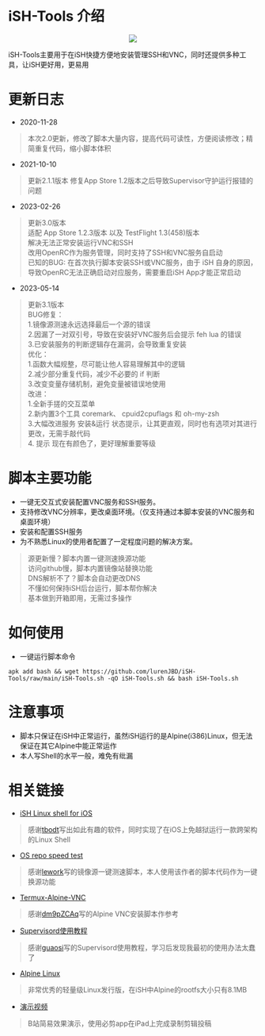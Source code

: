 # iSH-Tools 介绍

<p align="center">
<a href="https://ish.app">
<img src="https://github.com/lurenJBD/iSH-Tools/assets/31967654/c58c787e-1299-459a-97a3-38a507e2eeb1">
</a>
</p>

iSH-Tools主要用于在iSH快捷方便地安装管理SSH和VNC，同时还提供多种工具，让iSH更好用，更易用

# 更新日志

* 2020-11-28

> 本次2.0更新，修改了脚本大量内容，提高代码可读性，方便阅读修改；精简重复代码，缩小脚本体积

* 2021-10-10

> 更新2.1.1版本
> 修复App Store 1.2版本之后导致Supervisor守护运行报错的问题

* 2023-02-26

> 更新3.0版本<br/>
> 适配 App Store 1.2.3版本 以及 TestFlight 1.3(458)版本<br/>
> 解决无法正常安装运行VNC和SSH<br/>
> 改用OpenRC作为服务管理，同时支持了SSH和VNC服务自启动<br/>
> 已知的BUG: 在首次执行脚本安装SSH或VNC服务，由于 iSH 自身的原因，导致OpenRC无法正确启动对应服务，需要重启iSH App才能正常启动<br/>

* 2023-05-14

> 更新3.1版本<br/>
> BUG修复：<br/>
> 1.镜像源测速永远选择最后一个源的错误<br/>
> 2.因漏了一对双引号，导致在安装好VNC服务后会提示 feh lua 的错误<br/>
> 3.已安装服务的判断逻辑存在漏洞，会导致重复安装<br/>
> 优化：<br/>
> 1.函数大幅规整，尽可能让他人容易理解其中的逻辑<br/>
> 2.减少部分重复代码，减少不必要的 if 判断<br/>
> 3.改变变量存储机制，避免变量被错误地使用<br/>
> 改进：<br/>
> 1.全新手搓的交互菜单<br/>
> 2.新内置3个工具 coremark、 cpuid2cpuflags 和 oh-my-zsh<br/>
> 3.大幅改进服务 安装&运行 状态提示，让其更直观，同时也有选项对其进行更改，无需手敲代码<br/>
> 4. 提示 现在有颜色了，更好理解重要等级



# 脚本主要功能

- 一键无交互式安装配置VNC服务和SSH服务。
- 支持修改VNC分辨率，更改桌面环境。（仅支持通过本脚本安装的VNC服务和桌面环境）
- 安装和配置SSH服务
- 为不熟悉Linux的使用者配置了一定程度问题的解决方案。

> 源更新慢？脚本内置一键测速换源功能<br/>
> 访问github慢，脚本内置镜像站替换功能<br/>
> DNS解析不了？脚本会自动更改DNS<br/>
> 不懂如何保持iSH后台运行，脚本帮你解决<br/>
> 基本做到开箱即用，无需过多操作

# 如何使用

* 一键运行脚本命令

`apk add bash && wget https://github.com/lurenJBD/iSH-Tools/raw/main/iSH-Tools.sh -qO iSH-Tools.sh && bash iSH-Tools.sh `

# 注意事项

- 脚本只保证在iSH中正常运行，虽然iSH运行的是Alpine(i386)Linux，但无法保证在其它Alpine中能正常运作
- 本人写Shell的水平一般，难免有纰漏

# 相关链接

* [iSH Linux shell for iOS](https://github.com/ish-app/ish)

> 感谢[tbodt](https://github.com/tbodt)写出如此有趣的软件，同时实现了在iOS上免越狱运行一款跨架构的Linux Shell

* [OS repo speed test](https://github.com/lework/script/blob/master/shell/test/os_repo_speed_test.sh)

> 感谢[lework](https://github.com/lework)写的镜像源一键测速脚本，本人使用该作者的脚本代码作为一键换源功能

* [Termux-Alpine-VNC](https://github.com/dm9pZCAq/TermuxAlpineVNC)

> 感谢[dm9pZCAq](https://github.com/dm9pZCAq)写的Alpine VNC安装脚本作参考

* [Supervisord使用教程](https://www.guaosi.com/2019/02/25/install-and-use-supervisor/)

> 感谢[guaosi](https://www.guaosi.com/)写的Supervisord使用教程，学习后发现我最初的使用办法太蠢了

* [Alpine Linux](https://alpinelinux.org)

> 非常优秀的轻量级Linux发行版，在iSH中Alpine的rootfs大小只有8.1MB

* [演示视频](https://b23.tv/YYaNXG)

> B站简易效果演示，使用必剪app在iPad上完成录制剪辑投稿
